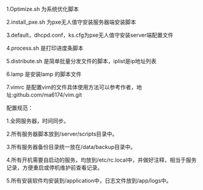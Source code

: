  1.Optimize.sh 为系统优化脚本
 
 2.install_pxe.sh 为pxe无人值守安装服务器端安装脚本 
 
 3.default，dhcpd.conf，ks.cfg为pxe无人值守安装server端配置文件  
 
 4.process.sh 是打印进度条脚本

 5.distribute.sh 是简单批量分发文件的脚本，iplist是ip地址列表

 6.lamp 是安装lamp 的脚本文件

 7.vimrc 是配置vim的文件具体使用方法可以参考作者，地址:github.com/ma6174/vim.git


配置规范：

 1.全网服务器，时间同步。
 
 2.所有服务器脚本放到/server/scripts目录中。
 
 3.所有服务器备份目录统一放在/data/backup目录中。
 
 4.所有开机需要自启动的服务，均放到/etc/rc.local中，并做好注释，相当于服务记录，方便重启或停机维护前查看记录。
 
 5.所有安装软件均安装到/application中，日志文件放到/app/logs中。

